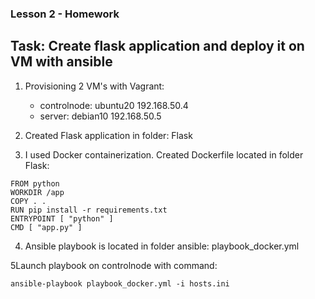### Lesson 2 - Homework

## Task: Create flask application and deploy it on VM with ansible

1. Provisioning 2 VM's with Vagrant:
    - controlnode: ubuntu20 192.168.50.4
    - server: debian10 192.168.50.5

2. Created Flask application in folder: Flask

3. I used Docker containerization. Created Dockerfile located in folder Flask:

```
FROM python
WORKDIR /app
COPY . .
RUN pip install -r requirements.txt
ENTRYPOINT [ "python" ]
CMD [ "app.py" ]
```

4. Ansible playbook is located in folder ansible: playbook_docker.yml

5Launch playbook on controlnode with command:
```buildoutcfg
ansible-playbook playbook_docker.yml -i hosts.ini
```